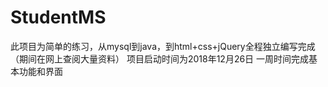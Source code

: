 # StudentMS
此项目为简单的练习，从mysql到java，到html+css+jQuery全程独立编写完成（期间在网上查阅大量资料）
项目启动时间为2018年12月26日
一周时间完成基本功能和界面
